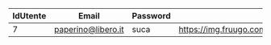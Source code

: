 |IdUtente|Email|Password|Image|Admin|NomeUtente|
|---|---|---|---|---|---|
|7|paperino@libero.it|suca|https://img.fruugo.com/product/4/28/1134773284_max.jpg|0|Paperino|

